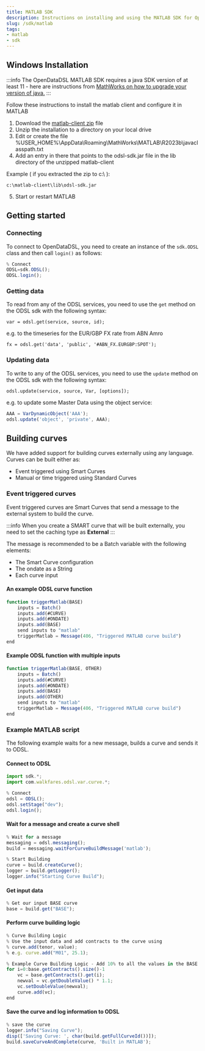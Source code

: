 ```yaml
---
title: MATLAB SDK
description: Instructions on installing and using the MATLAB SDK for OpenDataDSL
slug: /sdk/matlab
tags:
- matlab
- sdk
---
```


## Windows Installation

:::info
The OpenDataDSL MATLAB SDK requires a java SDK version of at least 11 - here are instructions from [MathWorks on how to upgrade your version of java.](https://uk.mathworks.com/matlabcentral/answers/130359-how-do-i-change-the-java-virtual-machine-jvm-that-matlab-is-using-on-windows)
:::

Follow these instructions to install the matlab client and configure it in MATLAB

1. Download the [matlab-client zip](https://odsldownloads.z6.web.core.windows.net/sdk/matlab/matlab-client.zip) file
2. Unzip the installation to a directory on your local drive
3. Edit or create the file %USER_HOME%\AppData\Roaming\MathWorks\MATLAB\R2023b\javaclasspath.txt
4. Add an entry in there that points to the odsl-sdk.jar file in the lib directory of the unzipped matlab-client

Example ( if you extracted the zip to c:\ ):

```c:\matlab-client\lib\odsl-sdk.jar```

5. Start or restart MATLAB

## Getting started

### Connecting
To connect to OpenDataDSL, you need to create an instance of the ```sdk.ODSL``` class and then call ```login()``` as follows:

```js
% Connect
ODSL=sdk.ODSL();
ODSL.login();
```

### Getting data
To read from any of the ODSL services, you need to use the ```get``` method on the ODSL sdk with the following syntax:

```var = odsl.get(service, source, id);```

e.g. to the timeseries for the EUR/GBP FX rate from ABN Amro

```fx = odsl.get('data', 'public', '#ABN_FX.EURGBP:SPOT');```

### Updating data
To write to any of the ODSL services, you need to use the ```update``` method on the ODSL sdk with the following syntax:

```odsl.update(service, source, Var, [options]);```

e.g. to update some Master Data using the object service:

```js
AAA = VarDynamicObject('AAA');
odsl.update('object', 'private', AAA);
```


## Building curves
We have added support for building curves externally using any language.
Curves can be built either as:
* Event triggered using Smart Curves
* Manual or time triggered using Standard Curves


### Event triggered curves
Event triggered curves are Smart Curves that send a message to the external system to build the curve.

:::info
When you create a SMART curve that will be built externally, you need to set the caching type as **External**
:::

The message is recommended to be a Batch variable with the following elements:
* The Smart Curve configuration
* The ondate as a String
* Each curve input

#### An example ODSL curve function
```js
function triggerMatlab(BASE)
	inputs = Batch()
	inputs.add(#CURVE)
	inputs.add(#ONDATE)
	inputs.add(BASE)
	send inputs to "matlab"
	triggerMatlab = Message(406, "Triggered MATLAB curve build")	
end
```

#### Example ODSL function with multiple inputs
```js
function triggerMatlab(BASE, OTHER)
	inputs = Batch()
	inputs.add(#CURVE)
	inputs.add(#ONDATE)
	inputs.add(BASE)
	inputs.add(OTHER)
	send inputs to "matlab"
	triggerMatlab = Message(406, "Triggered MATLAB curve build")	
end
```

### Example MATLAB script
The following example waits for a new message, builds a curve and sends it to ODSL.

#### Connect to ODSL
```js
import sdk.*;
import com.walkfares.odsl.var.curve.*;

% Connect
odsl = ODSL();
odsl.setStage("dev");
odsl.login();
```

#### Wait for a message and create a curve shell
```js
% Wait for a message
messaging = odsl.messaging();
build = messaging.waitForCurveBuildMessage('matlab');

% Start Building
curve = build.createCurve();
logger = build.getLogger();
logger.info("Starting Curve Build");
```

#### Get input data
```js
% Get our input BASE curve
base = build.get("BASE");
```

#### Perform curve building logic
```js
% Curve Building Logic
% Use the input data and add contracts to the curve using
% curve.add(tenor, value);
% e.g. curve.add("M01", 25.1);

% Example Curve Building Logic - Add 10% to all the values in the BASE curve
for i=0:base.getContracts().size()-1
    vc = base.getContracts().get(i);
    newval = vc.getDoubleValue() * 1.1;
    vc.setDoubleValue(newval);
    curve.add(vc);
end
```

#### Save the curve and log information to ODSL
```js
% save the curve
logger.info("Saving Curve");
disp(['Saving Curve: ', char(build.getFullCurveId())]);
build.saveCurveAndComplete(curve, 'Built in MATLAB');
```